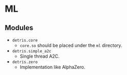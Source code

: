 # ML

## Modules

* `detris.core`
    * `core.so` should be placed under the `ml` directory.
* `detris.simple_a2c`
    * Single thread A2C.
* `detris.zero`
    * Implementation like AlphaZero.
